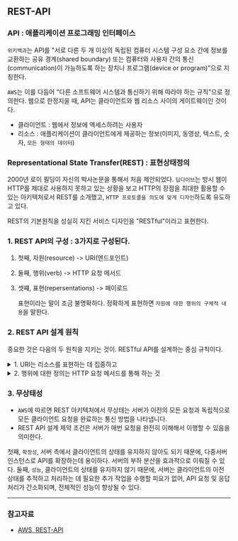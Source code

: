 
## REST-API 
### API : 애플리케이션 프로그래밍 인터페이스
`위키백과`는 API를 "서로 다른 두 개 이상의 독립된 컴퓨터 시스템 구성 요소 간에 정보를 교환하는 공유 경계(shared boundary) 또는 컴퓨터와 사용자 간의 통신(communication)이 가능하도록 하는 장치나 프로그램(device or program)"으로 지칭한다. 

`AWS`는 이를 다듬어 "다른 소프트웨어 시스템과 통신하기 위해 따라야 하는 규칙"으로 정의한다. 웹으로 한정지을 때, API는 클라이언트와 웹 리소스 사이의 게이트웨이인 것이다. 

- 클라이언트 : 웹에서 정보에 액세스하려는 사용자
- 리소스 : 애플리케이션이 클라이언트에게 제공하는 정보(이미지, 동영상, 텍스트, 숫자, `모든 형태의 데이터`)

### Representational State Transfer(REST) : 표현상태정의
2000년 로이 필딩이 자신의 박사논문을 통해서 처음 제안되었다. `딥다이브`는 방시 웹이 HTTP를 제대로 사용하지 못하고 있는 상황을 보고 HTTP의 장점을 최대한 활용할 수 있는 아키텍처로서 REST를 소개했고, `HTTP 프로토콜을 의도에 맞게 디자인`하도록 유도하고 있다. 

REST의 기본원칙을 성실히 지킨 서비스 디자인을 "RESTful"이라고 표현한다. 

### 1. REST API의 구성 : 3가지로 구성된다.
1. 첫째, 자원(resource) -> URI(엔드포인트)
2. 둘째, 행위(verb) -> HTTP 요청 메서드 
3. 셋쨰, 표현(repersentations)  -> 페이로드 

    표현이라는 말이 조금 불명확하다. 정확하게 표현하면 `자원에 대한 행위의 구체적 내용`을 말한다. 

### 2. REST API 설계 원칙
중요한 것은 다음의 두 원칙을 지키는 것이. RESTful API를 설계하는 중심 규칙이다. 

<details>
<summary>1. URI는 리소스를 표현하는 데 집중하고</summary>

- `URI는 리소스를 표현하는 데 중점`을 두어야 한다. 
- URI는 동사보다 `명사`를 사용한다. 이름에 메서드 명이 들어가면 안된다. 

</details>
<details>
<summary>2. 행위에 대한 정의는 HTTP 요청 메서드를 통해 하는 것</summary>

- GET, POST(생성), PUT(리소스 전체 교체), PATCH(리소스 일부 수정), DELETE(리소스 삭제)

```bash
#BAD
GET/todos/delete/1

# GOOD
DELETE/todos/1
```
</details>

### 3. 무상태성
- `AWS`에 따르면 REST 아키텍처에서 무상태는 서버가 이전의 모든 요청과 독립적으로 모든 클라이언트 요청을 완료하는 통신 방법을 나타냅니다.
- REST API 설계 제약 조건은 서버가 매번 요청을 완전히 이해해서 이행할 수 있음을 의미한다.  

첫째, `확장성`, 서버 측에서 클라이언트의 상태를 유지하지 않아도 되기 때문에, 다중서버 인스턴스로 API를 확장하는데 용이하다. 서버의 부하 분산을 효과적으로 이뤄질 수 있다. 
둘째, `성능`, 클라이언트의 상태를 유지하지 않기 때문에, 서버는 클라이언트의 이전 상태를 추적하고 처리하는 데 필요한 추가 작업을 수행할 피요가 없어, API 요청 및 응답 처리가 간소화되며, 전체적인 성능이 향상될 수 있다. 


---
### 참고자료 
- [AWS, REST-API](https://aws.amazon.com/ko/what-is/restful-api/)